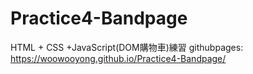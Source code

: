 # Practice4-Bandpage
HTML + CSS +JavaScript(DOM購物車)練習
githubpages: https://woowooyong.github.io/Practice4-Bandpage/
